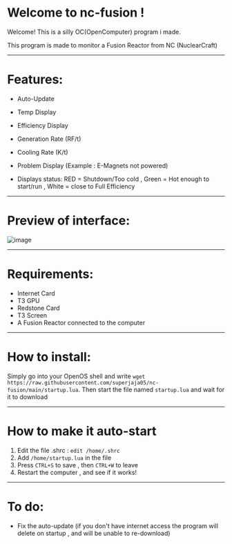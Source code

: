 # Welcome to nc-fusion !

Welcome! This is a silly OC(OpenComputer) program i made.

This program is made to monitor a Fusion Reactor from NC (NuclearCraft)

---------------

# Features:

- Auto-Update
- Temp Display
- Efficiency Display
- Generation Rate (RF/t)
- Cooling Rate (K/t)
- Problem Display (Example : E-Magnets not powered)

- Displays status: RED = Shutdown/Too cold , Green = Hot enough to start/run , White = close to Full Efficiency

---------------

# Preview of interface:

![image](https://user-images.githubusercontent.com/38012296/125560128-5469feed-239d-4fe1-84a3-3f1a2f036656.png)

---------------

# Requirements:

- Internet Card
- T3 GPU
- Redstone Card
- T3 Screen
- A Fusion Reactor connected to the computer

---------------

# How to install:

Simply go into your OpenOS shell and write `wget https://raw.githubusercontent.com/superjaja05/nc-fusion/main/startup.lua`.
Then start the file named `startup.lua` and wait for it to download

---------------

# How to make it auto-start

1. Edit the file .shrc : `edit /home/.shrc`
2. Add `/home/startup.lua` in the file
3. Press `CTRL+S` to save , then `CTRL+W` to leave
4. Restart the computer , and see if it works!

---------------

# To do:

- Fix the auto-update (if you don't have internet access the program will delete on startup , and will be unable to re-download)
